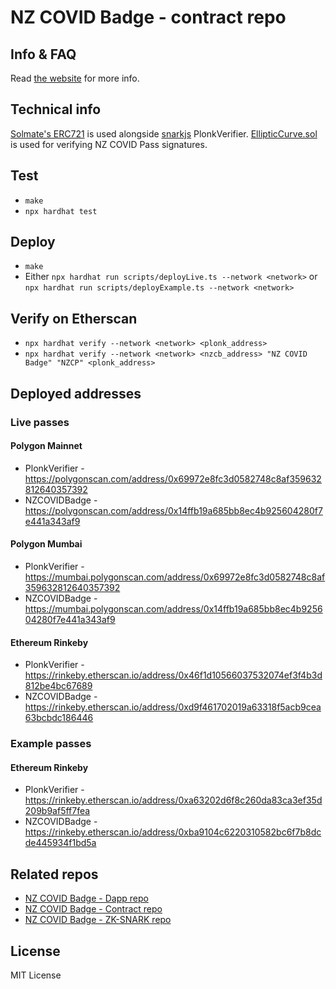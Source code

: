 # NZ COVID Badge - contract repo

## Info & FAQ
Read [the website](https://nzcb.netlify.app/) for more info.


## Technical info
[Solmate's ERC721](https://github.com/Rari-Capital/solmate/blob/main/src/tokens/ERC721.sol) is used alongside [snarkjs](https://github.com/iden3/snarkjs) PlonkVerifier. [EllipticCurve.sol](contracts/EllipticCurve.sol) is used for verifying NZ COVID Pass signatures. 

## Test
- `make`
- `npx hardhat test`

## Deploy
- `make`
- Either `npx hardhat run scripts/deployLive.ts --network <network>` or `npx hardhat run scripts/deployExample.ts --network <network>`

## Verify on Etherscan
- `npx hardhat verify --network <network> <plonk_address>`
- `npx hardhat verify --network <network> <nzcb_address> "NZ COVID Badge" "NZCP" <plonk_address>`

## Deployed addresses
### Live passes
#### Polygon Mainnet
- PlonkVerifier - https://polygonscan.com/address/0x69972e8fc3d0582748c8af359632812640357392
- NZCOVIDBadge - https://polygonscan.com/address/0x14ffb19a685bb8ec4b925604280f7e441a343af9

#### Polygon Mumbai
- PlonkVerifier - https://mumbai.polygonscan.com/address/0x69972e8fc3d0582748c8af359632812640357392
- NZCOVIDBadge - https://mumbai.polygonscan.com/address/0x14ffb19a685bb8ec4b925604280f7e441a343af9

#### Ethereum Rinkeby
- PlonkVerifier - https://rinkeby.etherscan.io/address/0x46f1d10566037532074ef3f4b3d812be4bc67689
- NZCOVIDBadge - https://rinkeby.etherscan.io/address/0xd9f461702019a63318f5acb9cea63bcbdc186446

### Example passes
#### Ethereum Rinkeby
- PlonkVerifier - https://rinkeby.etherscan.io/address/0xa63202d6f8c260da83ca3ef35d209b9af5ff7fea
- NZCOVIDBadge - https://rinkeby.etherscan.io/address/0xba9104c6220310582bc6f7b8dcde445934f1bd5a

## Related repos
- [NZ COVID Badge - Dapp repo](https://github.com/noway/nzcb-dapp)
- [NZ COVID Badge - Contract repo](https://github.com/noway/nzcb)
- [NZ COVID Badge - ZK-SNARK repo](https://github.com/noway/nzcb-circom)

## License
MIT License
